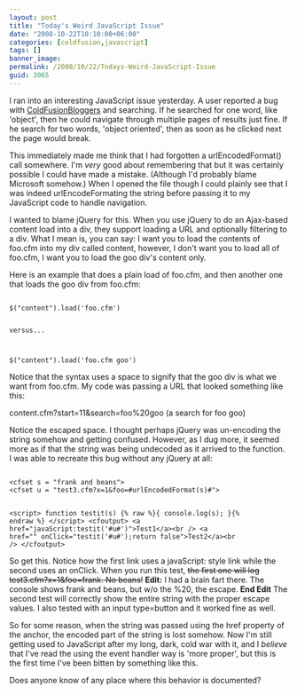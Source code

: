 ```yaml
---
layout: post
title: "Today's Weird JavaScript Issue"
date: "2008-10-22T10:10:00+06:00"
categories: [coldfusion,javascript]
tags: []
banner_image: 
permalink: /2008/10/22/Todays-Weird-JavaScript-Issue
guid: 3065
---
```


I ran into an interesting JavaScript issue yesterday. A user reported a bug with <a href="http://www.coldfusionbloggers.org">ColdFusionBloggers</a> and searching. If he searched for one word, like 'object', then he could navigate through multiple pages of results just fine. If he search for two words, 'object oriented', then as soon as he clicked next the page would break.

This immediately made me think that I had forgotten a urlEncodedFormat() call somewhere. I'm <i>very</i> good about remembering that but it was certainly possible I could have made a mistake. (Although I'd probably blame Microsoft somehow.) When I opened the file though I could plainly see that I was indeed urlEncodeFormating the string before passing it to my JavaScript code to handle navigation.

I wanted to blame jQuery for this. When you use jQuery to do an Ajax-based content load into a div, they support loading a URL and optionally filtering to a div. What I mean is, you can say: I want you to load the contents of foo.cfm into my div called content, however, I don't want you to load all of foo.cfm, I want you to load the goo div's content only. 

Here is an example that does a plain load of foo.cfm, and then another one that loads the goo div from foo.cfm:

<code>
$("content").load('foo.cfm')

versus...

$("content").load('foo.cfm goo')
</code>

Notice that the syntax uses a space to signify that the goo div is what we want from foo.cfm. My code was passing a URL that looked something like this:

content.cfm?start=11&search=foo%20goo (a search for foo goo)

Notice the escaped space. I thought perhaps jQuery was un-encoding the string somehow and getting confused. However, as I dug more, it seemed more as if that the string was being undecoded as it arrived to the function. I was able to recreate this bug without any jQuery at all:

<code>
&lt;cfset s = "frank and beans"&gt;
&lt;cfset u = "test3.cfm?x=1&foo=#urlEncodedFormat(s)#"&gt;

&lt;script&gt;
function testit(s) {% raw %}{ console.log(s); }{% endraw %}
&lt;/script&gt;
&lt;cfoutput&gt;
&lt;a href="javaScript:testit('#u#')"&gt;Test1&lt;/a&gt;&lt;br /&gt;
&lt;a href="" onClick="testit('#u#');return false"&gt;Test2&lt;/a&gt;&lt;br /&gt;
&lt;/cfoutput&gt;
</code>

So get this. Notice how the first link uses a javaScript: style link while the second uses an onClick. When you run this test, <strike>the first one will log test3.cfm?x=1&foo=frank. No beans!</strike> <b>Edit:</b> I had a brain fart there. The console shows frank and beans, but w/o the %20, the escape. <b>End Edit</b> The second test will correctly show the entire string with the proper escape values. I also tested with an input type=button and it worked fine as well.

So for some reason, when the string was passed using the href property of the anchor, the encoded part of the string is lost somehow. Now I'm still getting used to JavaScript after my long, dark, cold war with it, and I <i>believe</i> that I've read the using the event handler way is 'more proper', but this is the first time I've been bitten by something like this.

Does anyone know of any place where this behavior is documented?